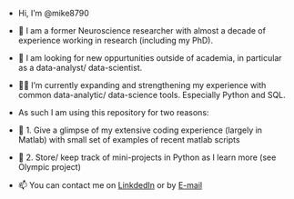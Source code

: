 - Hi, I’m @mike8790

- 🔬 I am a former Neuroscience researcher with almost a decade of experience working in research (including my PhD). 
- 👀 I am looking for new oppurtunities outside of academia, in particular as a data-analyst/ data-scientist.
- 👨‍🎓 I’m currently expanding and strengthening my experience with common data-analytic/ data-science tools. Especially Python and SQL.
- As such I am using this repository for two reasons: 
- 📌 1. Give a glimpse of my extensive coding experience (largely in Matlab) with small set of examples of recent matlab scripts 
- 📌 2. Store/ keep track of mini-projects in Python as I learn more (see Olympic project) 
- 📫 You can contact me on [LinkdedIn](https://linkedin.com/in/michael-longley-data) or by [E-mail](mailto:michael.longley87@gmail.com)

<!---
mike8790/mike8790 is a ✨ special ✨ repository because its `README.md` (this file) appears on your GitHub profile.
You can click the Preview link to take a look at your changes.
--->
